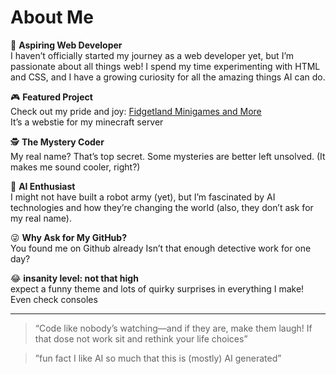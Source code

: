 # About Me

👾 **Aspiring Web Developer**  
I haven’t officially started my journey as a web developer yet, but I’m passionate about all things web! I spend my time experimenting with HTML and CSS, and I have a growing curiosity for all the amazing things AI can do.

🎮 **Featured Project**  
Check out my pride and joy: [Fidgetland Minigames and More](https://fidgetboyrolly.github.io/fidgetland-minigames-and-more/)  
It’s a webstie for my minecraft server

🕵️ **The Mystery Coder**  
My real name? That’s top secret. Some mysteries are better left unsolved. (It makes me sound cooler, right?)

🤖 **AI Enthusiast**  
I might not have built a robot army (yet), but I’m fascinated by AI technologies and how they’re changing the world (also, they don’t ask for my real name).

😜 **Why Ask for My GitHub?**  
You found me on Github already Isn’t that enough detective work for one day?

😂 **insanity level: not that high**  
expect a funny theme and lots of quirky surprises in everything I make! Even check consoles

---

> “Code like nobody’s watching—and if they are, make them laugh! If that dose not work sit and rethink your life choices”

>”fun fact I like AI so much that this is (mostly) AI generated”
